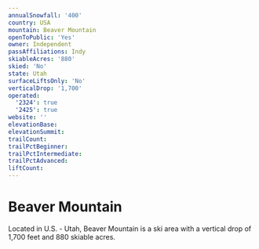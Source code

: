 ```yaml
---
annualSnowfall: '400'
country: USA
mountain: Beaver Mountain
openToPublic: 'Yes'
owner: Independent
passAffiliations: Indy
skiableAcres: '880'
skied: 'No'
state: Utah
surfaceLiftsOnly: 'No'
verticalDrop: '1,700'
operated:
  '2324': true
  '2425': true
website: ''
elevationBase:
elevationSummit:
trailCount:
trailPctBeginner:
trailPctIntermediate:
trailPctAdvanced:
liftCount:
---
```



# Beaver Mountain

Located in U.S. - Utah, Beaver Mountain is a ski area with a vertical drop of 1,700 feet and 880 skiable acres.
